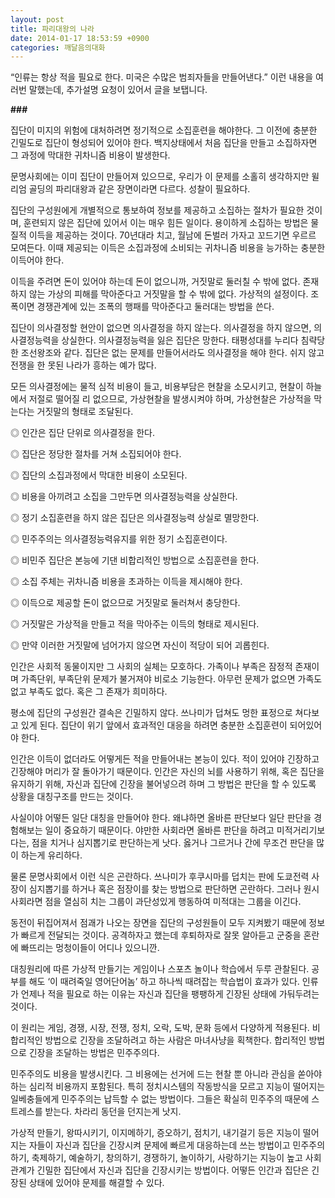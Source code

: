 ```yaml
---
layout: post
title: 파리대왕의 나라
date: 2014-01-17 18:53:59 +0900
categories: 깨달음의대화
---
```

“인류는 항상 적을 필요로 한다. 미국은 수많은 범죄자들을 만들어낸다.” 이런 내용을 여러번 말했는데, 추가설명 요청이 있어서 글을 보탭니다. 

  


**###**

  


집단이 미지의 위험에 대처하려면 정기적으로 소집훈련을 해야한다. 그 이전에 충분한 긴밀도로 집단이 형성되어 있어야 한다. 백지상태에서 처음 집단을 만들고 소집하자면 그 과정에 막대한 귀차니즘 비용이 발생한다. 

  


문명사회에는 이미 집단이 만들어져 있으므로, 우리가 이 문제를 소홀히 생각하지만 윌리엄 골딩의 파리대왕과 같은 장면이라면 다르다. 성찰이 필요하다. 

  


집단의 구성원에게 개별적으로 통보하여 정보를 제공하고 소집하는 절차가 필요한 것이며, 훈련되지 않은 집단에 있어서 이는 매우 힘든 일이다. 용이하게 소집하는 방법은 물질적 이득을 제공하는 것이다. 70년대라 치고, 월남에 돈벌러 가자고 꼬드기면 우르르 모여든다. 이때 제공되는 이득은 소집과정에 소비되는 귀차니즘 비용을 능가하는 충분한 이득어야 한다. 

  


이득을 주려면 돈이 있어야 하는데 돈이 없으니까, 거짓말로 둘러칠 수 밖에 없다. 존재하지 않는 가상의 피해를 막아준다고 거짓말을 할 수 밖에 없다. 가상적의 설정이다. 조폭이면 경쟁관계에 있는 조폭의 행패를 막아준다고 둘러대는 방법을 쓴다. 

  


집단이 의사결정할 현안이 없으면 의사결정을 하지 않는다. 의사결정을 하지 않으면, 의사결정능력을 상실한다. 의사결정능력을 잃은 집단은 망한다. 태평성대를 누리다 침략당한 조선왕조와 같다. 집단은 없는 문제를 만들어서라도 의사결정을 해야 한다. 쉬지 않고 전쟁을 한 못된 나라가 흥하는 예가 많다. 

  


모든 의사결정에는 물적 심적 비용이 들고, 비용부담은 현찰을 소모시키고, 현찰이 하늘에서 저절로 떨어질 리 없으므로, 가상현찰을 발생시켜야 하며, 가상현찰은 가상적을 막는다는 거짓말의 형태로 조달된다. 

  


◎ 인간은 집단 단위로 의사결정을 한다.

◎ 집단은 정당한 절차를 거쳐 소집되어야 한다.

◎ 집단의 소집과정에서 막대한 비용이 소모된다.

◎ 비용을 아끼려고 소집을 그만두면 의사결정능력을 상실한다.

◎ 정기 소집훈련을 하지 않은 집단은 의사결정능력 상실로 멸망한다. 

  


◎ 민주주의는 의사결정능력유지를 위한 정기 소집훈련이다.

◎ 비민주 집단은 본능에 기댄 비합리적인 방법으로 소집훈련을 한다.

◎ 소집 주체는 귀차니즘 비용을 초과하는 이득을 제시해야 한다.

◎ 이득으로 제공할 돈이 없으므로 거짓말로 둘러쳐서 충당한다. 

  


◎ 거짓말은 가상적을 만들고 적을 막아주는 이득의 형태로 제시된다.

◎ 만약 이러한 거짓말에 넘어가지 않으면 자신이 적당이 되어 괴롭힌다. 

  


인간은 사회적 동물이지만 그 사회의 실체는 모호하다. 가족이나 부족은 잠정적 존재이며 가족단위, 부족단위 문제가 불거져야 비로소 기능한다. 아무런 문제가 없으면 가족도 없고 부족도 없다. 혹은 그 존재가 희미하다. 

  


평소에 집단의 구성원간 결속은 긴밀하지 않다. 쓰나미가 덥쳐도 멍한 표정으로 쳐다보고 있게 된다. 집단이 위기 앞에서 효과적인 대응을 하려면 충분한 소집훈련이 되어있어야 한다. 

  


인간은 이득이 없더라도 어떻게든 적을 만들어내는 본능이 있다. 적이 있어야 긴장하고 긴장해야 머리가 잘 돌아가기 때문이다. 인간은 자신의 뇌를 사용하기 위해, 혹은 집단을 유지하기 위해, 자신과 집단에 긴장을 불어넣으려 하며 그 방법은 판단을 할 수 있도록 상황을 대칭구조를 만드는 것이다. 

  


사실이야 어떻든 일단 대칭을 만들어야 한다. 왜냐하면 올바른 판단보다 일단 판단을 경험해보는 일이 중요하기 때문이다. 야만한 사회라면 올바른 판단을 하려고 미적거리기보다는, 점을 치거나 심지뽑기로 판단하는게 낫다. 옳거나 그르거나 간에 무조건 판단을 많이 하는게 유리하다. 

  


물론 문명사회에서 이런 식은 곤란하다. 쓰나미가 후쿠시마를 덥치는 판에 도쿄전력 사장이 심지뽑기를 하거나 혹은 점장이를 찾는 방법으로 판단하면 곤란하다. 그러나 원시사회라면 점을 열심히 치는 그룹이 과단성있게 행동하여 미적대는 그룹을 이긴다. 

  


동전이 뒤집어져서 점괘가 나오는 장면을 집단의 구성원들이 모두 지켜봤기 때문에 정보가 빠르게 전달되는 것이다. 공격하자고 했는데 후퇴하자로 잘못 알아듣고 군중을 혼란에 빠뜨리는 멍청이들이 어디나 있으니깐. 

  


대칭원리에 따른 가상적 만들기는 게임이나 스포츠 놀이나 학습에서 두루 관찰된다. 공부를 해도 ‘이 때려죽일 영어단어놈’ 하고 하나씩 때려잡는 학습법이 효과가 있다. 인류가 언제나 적을 필요로 하는 이유는 자신과 집단을 팽팽하게 긴장된 상태에 가둬두려는 것이다.

  


이 원리는 게임, 경쟁, 시장, 전쟁, 정치, 오락, 도박, 문화 등에서 다양하게 적용된다. 비합리적인 방법으로 긴장을 조달하려고 하는 사람은 마녀사냥을 획책한다. 합리적인 방법으로 긴장을 조달하는 방법은 민주주의다. 

  


민주주의도 비용을 발생시킨다. 그 비용에는 선거에 드는 현찰 뿐 아니라 관심을 쏟아야 하는 심리적 비용까지 포함된다. 특히 정치시스템의 작동방식을 모르고 지능이 떨어지는 일베충들에게 민주주의는 납득할 수 없는 방법이다. 그들은 확실히 민주주의 때문에 스트레스를 받는다. 차라리 동던을 던지는게 낫지. 

  


가상적 만들기, 왕따시키기, 이지메하기, 증오하기, 점치기, 내기걸기 등은 지능이 떨어지는 자들이 자신과 집단을 긴장시켜 문제에 빠르게 대응하는데 쓰는 방법이고 민주주의하기, 축제하기, 예술하기, 창의하기, 경쟁하기, 놀이하기, 사랑하기는 지능이 높고 사회관계가 긴밀한 집단에서 자신과 집단을 긴장시키는 방법이다. 어떻든 인간과 집단은 긴장된 상태에 있어야 문제를 해결할 수 있다.